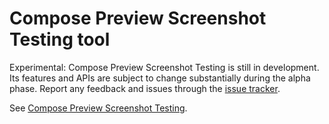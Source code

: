 # Compose Preview Screenshot Testing tool

Experimental: Compose Preview Screenshot Testing is still in development. Its
features and APIs are subject to change substantially during the alpha phase.
Report any feedback and issues through the [issue tracker](https://d.android.com/studio/report-bugs).

See [Compose Preview Screenshot Testing](https://d.android.com/studio/preview/compose-screenshot-testing).
